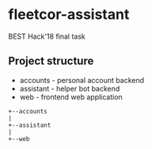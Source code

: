 # fleetcor-assistant
BEST Hack'18 final task

## Project structure

* accounts - personal account backend
* assistant - helper bot backend
* web - frontend web application

```
+--accounts
|
+--assistant
|
+--web
```
